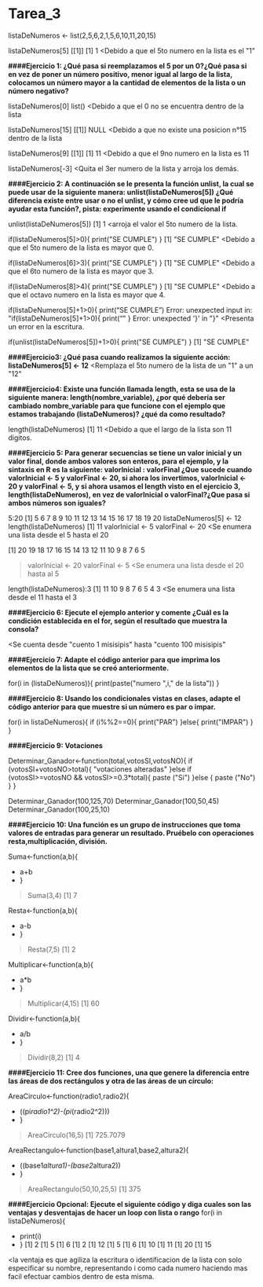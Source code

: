 # Tarea_3

listaDeNumeros <- list(2,5,6,2,1,5,6,10,11,20,15)

listaDeNumeros[5]
[[1]]
[1] 1                         <Debido a que el 5to numero en la lista es el "1"

**####Ejercicio 1: ¿Qué pasa si reemplazamos el 5 por un 0?¿Qué pasa si en vez de poner un
número positivo, menor igual al largo de la lista, colocamos un número mayor a la cantidad
de elementos de la lista o un número negativo?**

listaDeNumeros[0]
list()                        <Debido a que el 0 no se encuentra dentro de la lista


listaDeNumeros[15]
[[1]]
NULL                          <Debido a que no existe una posicion n°15 dentro de la lista

listaDeNumeros[9] 
[[1]]
[1] 11                        <Debido a que el 9no numero en la lista es 11

listaDeNumeros[-3]
<Quita el 3er numero de la lista y arroja los demás.

**####Ejercicio 2: A continuación se le presenta la función unlist, la cual se puede usar de la
siguiente manera: unlist(listaDeNumeros[5]) ¿Qué diferencia existe entre usar o no el unlist,
y cómo cree ud que le podría ayudar esta función?, pista: experimente usando el
condicional if**
 
unlist(listaDeNumeros[5])
[1] 1                        <arroja el valor el 5to numero de la lista.

if(listaDeNumeros[5]>0){
 print("SE CUMPLE")
 }
[1] "SE CUMPLE"              <Debido a que el 5to numero de la lista es mayor que 0.

if(listaDeNumeros[6]>3){
 print("SE CUMPLE")
 }
[1] "SE CUMPLE"              <Debido a que el 6to numero de la lista es mayor que 3.

if(listaDeNumeros[8]>4){
 print("SE CUMPLE")
 }
[1] "SE CUMPLE"              <Debido a que el octavo numero en la lista es mayor que 4.

if(listaDeNumeros[5]+1>0){
 print(“SE CUMPLE”)
Error: unexpected input in:
"if(listaDeNumeros[5]+1>0){
print(“"
 }
Error: unexpected '}' in "}"      <Presenta un error en la escritura.

if(unlist(listaDeNumeros[5])+1>0){
   print("SE CUMPLE")
 }
[1] "SE CUMPLE"

**####Ejercicio3: ¿Qué pasa cuando realizamos la siguiente acción: listaDeNumeros[5] <- 12**
<Remplaza el 5to numero de la lista de un "1" a un "12"

**####Ejercicio4: Existe una función llamada length, esta se usa de la siguiente manera:
length(nombre_variable), ¿por qué debería ser cambiado nombre_variable para que
funcione con el ejemplo que estamos trabajando (listaDeNumeros)? ¿qué da como
resultado?**

length(listaDeNumeros)
[1] 11                  <Debido a que el largo de la lista son 11 digitos.

**####Ejercicio 5: Para generar secuencias se tiene un valor inicial y un valor final, donde ambos
valores son enteros, para el ejemplo, y la sintaxis en R es la siguiente:
valorInicial : valorFinal
¿Que sucede cuando valorInicial <- 5 y valorFinal <- 20, si ahora los invertimos, valorInicial
<- 20 y valorFinal <- 5, y si ahora usamos el length visto en el ejercicio 3,
length(listaDeNumeros), en vez de valorInicial o valorFinal?¿Que pasa si ambos números
son iguales?**

 5:20
 [1]  5  6  7  8  9 10 11 12 13 14 15 16 17 18 19 20
 listaDeNumeros[5] <- 12
 length(listaDeNumeros)
[1] 11
 valorInicial <- 5 
 valorFinal <- 20              <Se enumera una lista desde el 5 hasta el 20

[1] 20 19 18 17 16 15 14 13 12 11 10  9  8  7  6  5
> valorInicial <- 20
> valorFinal <- 5              <Se enumera una lista desde el 20 hasta al 5

 length(listaDeNumeros):3
[1] 11 10  9  8  7  6  5  4  3   <Se enumera una lista desde el 11 hasta el 3

**####Ejercicio 6: Ejecute el ejemplo anterior y comente ¿Cuál es la condición establecida en el
for, según el resultado que muestra la consola?**

<Se cuenta desde "cuento 1 misisipis" hasta "cuento 100 misisipis"

**####Ejercicio 7: Adapte el código anterior para que imprima los elementos de la lista que se creó anteriormente.**

for(i in (listaDeNumeros)){
  print(paste("numero ",i," de la lista"))
}

**####Ejercicio 8: Usando los condicionales vistas en clases, adapte el código anterior para que
muestre si un número es par o impar.**

for(i in listaDeNumeros){
  if (i%%2==0){
    print("PAR")
  }else{
    print("IMPAR")
  }
}

**####Ejercicio 9: Votaciones**

Determinar_Ganador<-function(total,votosSI,votosNO){
  if (votosSI+votosNO>total){
    "votaciones alteradas"
  }else if (votosSI>=votosNO && votosSI>=0.3*total){
    paste ("Si")
  }else {
    paste ("No")
  }
}

Determinar_Ganador(100,125,70)
Determinar_Ganador(100,50,45)
Determinar_Ganador(100,25,10)

**####Ejercicio 10: Una función es un grupo de instrucciones que toma valores de entradas para
generar un resultado. Pruébelo con operaciones resta,multiplicación, división.**

Suma<-function(a,b){
+   a+b
+ }
> Suma(3,4)
[1] 7

Resta<-function(a,b){
+   a-b
+ }
> Resta(7,5)
[1] 2

Multiplicar<-function(a,b){
+   a*b
+ }
> Multiplicar(4,15)
[1] 60

 Dividir<-function(a,b){
+   a/b
+ }
> Dividir(8,2)
[1] 4

**####Ejercicio 11: Cree dos funciones, una que genere la diferencia entre las áreas de dos
rectángulos y otra de las áreas de un círculo:**

AreaCirculo<-function(radio1,radio2){
+   ((pi*radio1^2)-(pi*(radio2^2)))
+ }
> AreaCirculo(16,5)
[1] 725.7079

AreaRectangulo<-function(base1,altura1,base2,altura2){
+   ((base1*altura1)-(base2*altura2))
+ }
> AreaRectangulo(50,10,25,5)
[1] 375

**####Ejercicio Opcional: Ejecute el siguiente código y diga cuales son las ventajas y desventajas de hacer un loop con lista o rango**
for(i in listaDeNumeros){
+   print(i)
+ }
[1] 2
[1] 5
[1] 6
[1] 2
[1] 12
[1] 5
[1] 6
[1] 10
[1] 11
[1] 20
[1] 15   

<la ventaja es que agiliza la escritura o identificacion de la lista con solo especificar su nombre, representando i como cada numero haciendo mas facil efectuar cambios dentro de esta misma.




